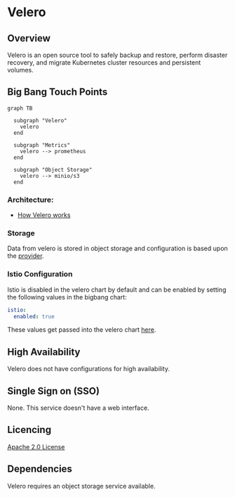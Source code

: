 # Velero

## Overview

Velero is an open source tool to safely backup and restore, perform disaster recovery, and migrate Kubernetes cluster resources and persistent volumes.

## Big Bang Touch Points

```mermaid
graph TB

  subgraph "Velero"
    velero
  end      

  subgraph "Metrics"
    velero --> prometheus
  end

  subgraph "Object Storage"
    velero --> minio/s3
  end
```

### Architecture: 
- [How Velero works](https://velero.io/docs/v1.9/how-velero-works/)

### Storage

Data from velero is stored in object storage and configuration is based upon the [provider](https://repo1.dso.mil/platform-one/big-bang/apps/cluster-utilities/velero/-/blob/main/chart/values.yaml#L226). 

### Istio Configuration

Istio is disabled in the velero chart by default and can be enabled by setting the following values in the bigbang chart:

```yaml
istio:
  enabled: true
```

These values get passed into the velero chart [here](https://repo1.dso.mil/platform-one/big-bang/apps/cluster-utilities/velero/-/blob/main/chart/values.yaml#L477). 

## High Availability

Velero does not have configurations for high availability.

## Single Sign on (SSO)

None. This service doesn't have a web interface.

## Licencing

[Apache 2.0 License](https://github.com/vmware-tanzu/velero/blob/main/LICENSE)

## Dependencies

Velero requires an object storage service available. 

